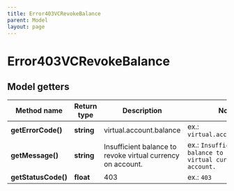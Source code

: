 ```yaml
---
title: Error403VCRevokeBalance
parent: Model
layout: page
---
```


# Error403VCRevokeBalance

## Model getters

Method name | Return type | Description | Notes
------------ | ------------- | ------------- | -------------
**getErrorCode()** | **string** | virtual.account.balance | ex.: `virtual.account.balance`
**getMessage()** | **string** | Insufficient balance to revoke virtual currency on account. | ex.: `Insufficient balance to revoke virtual currency on account.`
**getStatusCode()** | **float** | 403 | ex.: `403`


